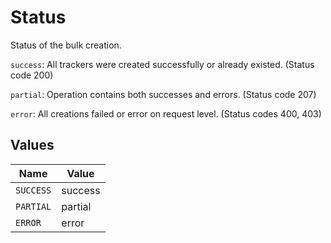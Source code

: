 # Status

Status of the bulk creation.

`success`: All trackers were created successfully or already existed. (Status code 200)

`partial`: Operation contains both successes and errors. (Status code 207)

`error`: All creations failed or error on request level. (Status codes 400, 403)


## Values

| Name      | Value     |
| --------- | --------- |
| `SUCCESS` | success   |
| `PARTIAL` | partial   |
| `ERROR`   | error     |